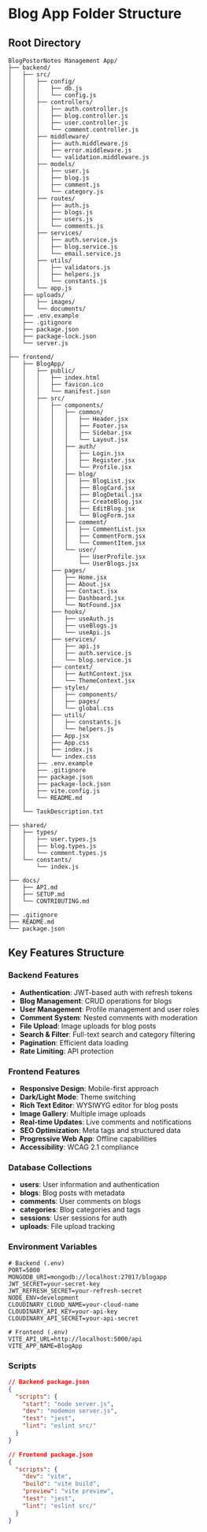 # Blog App Folder Structure

## Root Directory
```
BlogPostorNotes Management App/
├── backend/
│   ├── src/
│   │   ├── config/
│   │   │   ├── db.js
│   │   │   └── config.js
│   │   ├── controllers/
│   │   │   ├── auth.controller.js
│   │   │   ├── blog.controller.js
│   │   │   ├── user.controller.js
│   │   │   └── comment.controller.js
│   │   ├── middleware/
│   │   │   ├── auth.middleware.js
│   │   │   ├── error.middleware.js
│   │   │   └── validation.middleware.js
│   │   ├── models/
│   │   │   ├── user.js
│   │   │   ├── blog.js
│   │   │   ├── comment.js
│   │   │   └── category.js
│   │   ├── routes/
│   │   │   ├── auth.js
│   │   │   ├── blogs.js
│   │   │   ├── users.js
│   │   │   └── comments.js
│   │   ├── services/
│   │   │   ├── auth.service.js
│   │   │   ├── blog.service.js
│   │   │   └── email.service.js
│   │   ├── utils/
│   │   │   ├── validators.js
│   │   │   ├── helpers.js
│   │   │   └── constants.js
│   │   └── app.js
│   ├── uploads/
│   │   ├── images/
│   │   └── documents/
│   ├── .env.example
│   ├── .gitignore
│   ├── package.json
│   ├── package-lock.json
│   └── server.js
│
├── frontend/
│   ├── BlogApp/
│   │   ├── public/
│   │   │   ├── index.html
│   │   │   ├── favicon.ico
│   │   │   └── manifest.json
│   │   ├── src/
│   │   │   ├── components/
│   │   │   │   ├── common/
│   │   │   │   │   ├── Header.jsx
│   │   │   │   │   ├── Footer.jsx
│   │   │   │   │   ├── Sidebar.jsx
│   │   │   │   │   └── Layout.jsx
│   │   │   │   ├── auth/
│   │   │   │   │   ├── Login.jsx
│   │   │   │   │   ├── Register.jsx
│   │   │   │   │   └── Profile.jsx
│   │   │   │   ├── blog/
│   │   │   │   │   ├── BlogList.jsx
│   │   │   │   │   ├── BlogCard.jsx
│   │   │   │   │   ├── BlogDetail.jsx
│   │   │   │   │   ├── CreateBlog.jsx
│   │   │   │   │   ├── EditBlog.jsx
│   │   │   │   │   └── BlogForm.jsx
│   │   │   │   ├── comment/
│   │   │   │   │   ├── CommentList.jsx
│   │   │   │   │   ├── CommentForm.jsx
│   │   │   │   │   └── CommentItem.jsx
│   │   │   │   └── user/
│   │   │   │       ├── UserProfile.jsx
│   │   │   │       └── UserBlogs.jsx
│   │   │   ├── pages/
│   │   │   │   ├── Home.jsx
│   │   │   │   ├── About.jsx
│   │   │   │   ├── Contact.jsx
│   │   │   │   ├── Dashboard.jsx
│   │   │   │   └── NotFound.jsx
│   │   │   ├── hooks/
│   │   │   │   ├── useAuth.js
│   │   │   │   ├── useBlogs.js
│   │   │   │   └── useApi.js
│   │   │   ├── services/
│   │   │   │   ├── api.js
│   │   │   │   ├── auth.service.js
│   │   │   │   └── blog.service.js
│   │   │   ├── context/
│   │   │   │   ├── AuthContext.jsx
│   │   │   │   └── ThemeContext.jsx
│   │   │   ├── styles/
│   │   │   │   ├── components/
│   │   │   │   ├── pages/
│   │   │   │   └── global.css
│   │   │   ├── utils/
│   │   │   │   ├── constants.js
│   │   │   │   └── helpers.js
│   │   │   ├── App.jsx
│   │   │   ├── App.css
│   │   │   ├── index.js
│   │   │   └── index.css
│   │   ├── .env.example
│   │   ├── .gitignore
│   │   ├── package.json
│   │   ├── package-lock.json
│   │   ├── vite.config.js
│   │   └── README.md
│   │
│   └── TaskDescription.txt
│
├── shared/
│   ├── types/
│   │   ├── user.types.js
│   │   ├── blog.types.js
│   │   └── comment.types.js
│   └── constants/
│       └── index.js
│
├── docs/
│   ├── API.md
│   ├── SETUP.md
│   └── CONTRIBUTING.md
│
├── .gitignore
├── README.md
└── package.json
```

## Key Features Structure

### Backend Features
- **Authentication**: JWT-based auth with refresh tokens
- **Blog Management**: CRUD operations for blogs
- **User Management**: Profile management and user roles
- **Comment System**: Nested comments with moderation
- **File Upload**: Image uploads for blog posts
- **Search & Filter**: Full-text search and category filtering
- **Pagination**: Efficient data loading
- **Rate Limiting**: API protection

### Frontend Features
- **Responsive Design**: Mobile-first approach
- **Dark/Light Mode**: Theme switching
- **Rich Text Editor**: WYSIWYG editor for blog posts
- **Image Gallery**: Multiple image uploads
- **Real-time Updates**: Live comments and notifications
- **SEO Optimization**: Meta tags and structured data
- **Progressive Web App**: Offline capabilities
- **Accessibility**: WCAG 2.1 compliance

### Database Collections
- **users**: User information and authentication
- **blogs**: Blog posts with metadata
- **comments**: User comments on blogs
- **categories**: Blog categories and tags
- **sessions**: User sessions for auth
- **uploads**: File upload tracking

### Environment Variables
```
# Backend (.env)
PORT=5000
MONGODB_URI=mongodb://localhost:27017/blogapp
JWT_SECRET=your-secret-key
JWT_REFRESH_SECRET=your-refresh-secret
NODE_ENV=development
CLOUDINARY_CLOUD_NAME=your-cloud-name
CLOUDINARY_API_KEY=your-api-key
CLOUDINARY_API_SECRET=your-api-secret

# Frontend (.env)
VITE_API_URL=http://localhost:5000/api
VITE_APP_NAME=BlogApp
```

### Scripts
```json
// Backend package.json
{
  "scripts": {
    "start": "node server.js",
    "dev": "nodemon server.js",
    "test": "jest",
    "lint": "eslint src/"
  }
}

// Frontend package.json
{
  "scripts": {
    "dev": "vite",
    "build": "vite build",
    "preview": "vite preview",
    "test": "jest",
    "lint": "eslint src/"
  }
}

